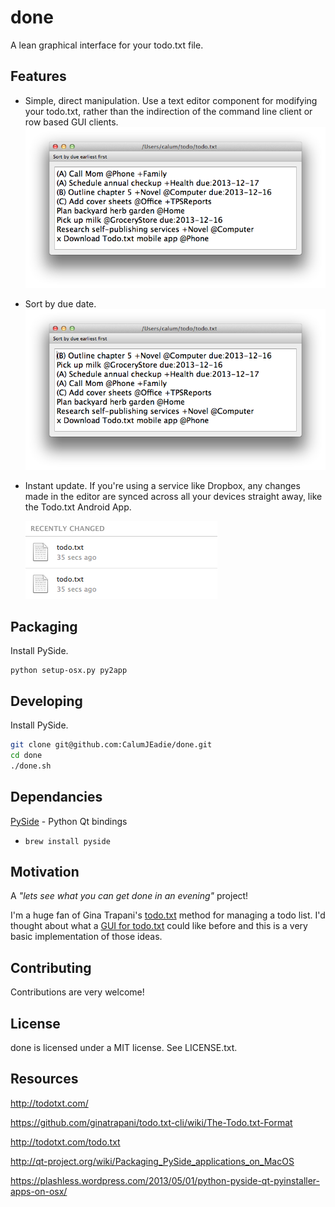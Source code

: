 done
====

A lean graphical interface for your todo.txt file.

Features
--------

- Simple, direct manipulation. Use a text editor component for modifying your todo.txt, rather than the indirection of the command line client or row based GUI clients.
  ![Simple, direct manipulation](screenshots/screenshot-1.png)
- Sort by due date.
  ![Sort by due date](screenshots/screenshot-2.png)
- Instant update. If you're using a service like Dropbox, any changes made in the editor are synced across all your devices straight away, like the Todo.txt Android App.

  ![Instant update](screenshots/screenshot-3.png)

Packaging
---------

Install PySide.

```
python setup-osx.py py2app
```

Developing
----------

Install PySide.

```sh
git clone git@github.com:CalumJEadie/done.git
cd done
./done.sh
```

Dependancies
------------

[PySide](http://qt-project.org/wiki/PySide) - Python Qt bindings

- `brew install pyside`

Motivation
----------

A _"lets see what you can get done in an evening"_ project!

I'm a huge fan of Gina Trapani's [todo.txt](http://todotxt.com/) method for managing a todo list. I'd thought about what a [GUI for todo.txt](http://www.calumjeadie.com/2013/12/01/what-would-a-really-optimised-GUI-for-Todo.txt-look-like%3F.html) could like before and this is a very basic implementation of those ideas.

Contributing
------------

Contributions are very welcome!

License
-------

done is licensed under a MIT license. See LICENSE.txt.

Resources
---------

http://todotxt.com/

https://github.com/ginatrapani/todo.txt-cli/wiki/The-Todo.txt-Format

http://todotxt.com/todo.txt

http://qt-project.org/wiki/Packaging_PySide_applications_on_MacOS

https://plashless.wordpress.com/2013/05/01/python-pyside-qt-pyinstaller-apps-on-osx/
